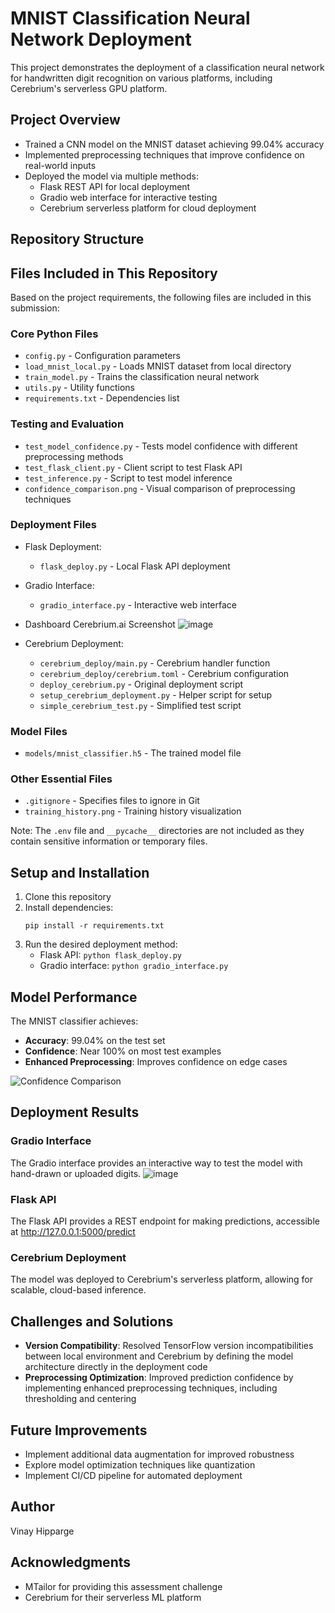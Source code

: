 # MNIST Classification Neural Network Deployment

This project demonstrates the deployment of a classification neural network for handwritten digit recognition on various platforms, including Cerebrium's serverless GPU platform.

## Project Overview

- Trained a CNN model on the MNIST dataset achieving 99.04% accuracy
- Implemented preprocessing techniques that improve confidence on real-world inputs
- Deployed the model via multiple methods:
  - Flask REST API for local deployment
  - Gradio web interface for interactive testing
  - Cerebrium serverless platform for cloud deployment

## Repository Structure

## Files Included in This Repository

Based on the project requirements, the following files are included in this submission:

### Core Python Files
- `config.py` - Configuration parameters
- `load_mnist_local.py` - Loads MNIST dataset from local directory
- `train_model.py` - Trains the classification neural network
- `utils.py` - Utility functions
- `requirements.txt` - Dependencies list

### Testing and Evaluation
- `test_model_confidence.py` - Tests model confidence with different preprocessing methods
- `test_flask_client.py` - Client script to test Flask API
- `test_inference.py` - Script to test model inference
- `confidence_comparison.png` - Visual comparison of preprocessing techniques

### Deployment Files
- Flask Deployment:
  - `flask_deploy.py` - Local Flask API deployment

- Gradio Interface:
  - `gradio_interface.py` - Interactive web interface

- Dashboard Cerebrium.ai Screenshot
![image](https://github.com/user-attachments/assets/9b53fee7-6c43-4dea-8022-867bf0a74dff)

- Cerebrium Deployment:
  - `cerebrium_deploy/main.py` - Cerebrium handler function
  - `cerebrium_deploy/cerebrium.toml` - Cerebrium configuration
  - `deploy_cerebrium.py` - Original deployment script
  - `setup_cerebrium_deployment.py` - Helper script for setup
  - `simple_cerebrium_test.py` - Simplified test script

### Model Files
- `models/mnist_classifier.h5` - The trained model file

### Other Essential Files
- `.gitignore` - Specifies files to ignore in Git
- `training_history.png` - Training history visualization

Note: The `.env` file and `__pycache__` directories are not included as they contain sensitive information or temporary files.

## Setup and Installation

1. Clone this repository
2. Install dependencies:
   ```
   pip install -r requirements.txt
   ```
3. Run the desired deployment method:
   - Flask API: `python flask_deploy.py`
   - Gradio interface: `python gradio_interface.py`

## Model Performance

The MNIST classifier achieves:
- **Accuracy**: 99.04% on the test set
- **Confidence**: Near 100% on most test examples
- **Enhanced Preprocessing**: Improves confidence on edge cases

![Confidence Comparison](![confidence_comparison](https://github.com/user-attachments/assets/836b6b4c-fd4e-4317-892c-015a6a2fdfef)
)

## Deployment Results

### Gradio Interface
The Gradio interface provides an interactive way to test the model with hand-drawn or uploaded digits.
![image](https://github.com/user-attachments/assets/35bca163-c704-468c-a12d-346a414af877)


### Flask API
The Flask API provides a REST endpoint for making predictions, accessible at http://127.0.0.1:5000/predict

### Cerebrium Deployment
The model was deployed to Cerebrium's serverless platform, allowing for scalable, cloud-based inference.

## Challenges and Solutions

- **Version Compatibility**: Resolved TensorFlow version incompatibilities between local environment and Cerebrium by defining the model architecture directly in the deployment code
- **Preprocessing Optimization**: Improved prediction confidence by implementing enhanced preprocessing techniques, including thresholding and centering

## Future Improvements

- Implement additional data augmentation for improved robustness
- Explore model optimization techniques like quantization
- Implement CI/CD pipeline for automated deployment

## Author

Vinay Hipparge

## Acknowledgments

- MTailor for providing this assessment challenge
- Cerebrium for their serverless ML platform

